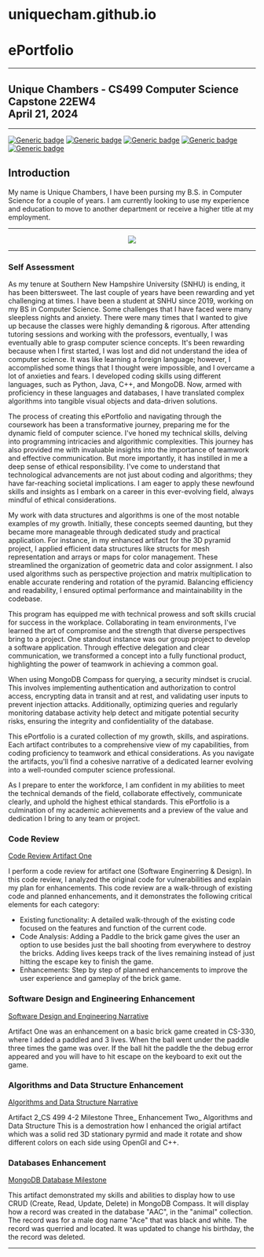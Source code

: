 # uniquecham.github.io

# ePortfolio

---

## Unique Chambers - CS499 Computer Science Capstone 22EW4<br>April 21, 2024

---

[![Generic badge](https://img.shields.io/badge/page_builder-GitHub_Pages-pink.svg)](https://pages.github.com/) [![Generic badge](https://img.shields.io/badge/language-Markdown_\|_HTML-cyan.svg)](https://www.markdownguide.org/) [![Generic badge](https://img.shields.io/badge/collaboration_tool-GitHub_Desktop-purple.svg)](https://desktop.github.com/) [![Generic badge](https://img.shields.io/badge/editor-Markdown_Monster-pink.svg)](https://markdownmonster.west-wind.com/) [![Generic badge](https://img.shields.io/badge/license-MIT-green.svg)](LICENSE)

## Introduction

My name is Unique Chambers, I have been pursing my B.S. in Computer Science for a couple of years. I am currently looking to use my experience and education to move to another department or receive a higher title at my employment.&nbsp;

---

<div style="text-align: center;">
    <a href="https://arsari.github.io/ePortfolio" title="ePortfolio Home Page"><img src="https://img.shields.io/badge/Home-ePortfolio-blue.svg?style=for-the-badge&logo=homeassistant" /></a>
</div>

---

### Self Assessment

As my tenure at Southern New Hampshire University (SNHU) is ending, it has been bittersweet. The last couple of years have been rewarding and yet challenging at times. I have been a student at SNHU since 2019, working on my BS in Computer Science. Some challenges that I have faced were many sleepless nights and anxiety. There were many times that I wanted to give up because the classes were highly demanding &amp; rigorous. After attending tutoring sessions and working with the professors, eventually, I was eventually able to grasp computer science concepts. It's been rewarding because when I first started, I was lost and did not understand the idea of computer science. It was like learning a foreign language; however, I accomplished some things that I thought were impossible, and I overcame a lot of anxieties and fears. I developed coding skills using different languages, such as Python, Java, C++, and MongoDB. Now, armed with proficiency in these languages and databases, I have translated complex algorithms into tangible visual objects and data-driven solutions.

The process of creating this ePortfolio and navigating through the coursework has been a transformative journey, preparing me for the dynamic field of computer science. I've honed my technical skills, delving into programming intricacies and algorithmic complexities. This journey has also provided me with invaluable insights into the importance of teamwork and effective communication. But more importantly, it has instilled in me a deep sense of ethical responsibility. I've come to understand that technological advancements are not just about coding and algorithms; they have far-reaching societal implications. I am eager to apply these newfound skills and insights as I embark on a career in this ever-evolving field, always mindful of ethical considerations.

My work with data structures and algorithms is one of the most notable examples of my growth. Initially, these concepts seemed daunting, but they became more manageable through dedicated study and practical application. For instance, in my enhanced artifact for the 3D pyramid project, I applied efficient data structures like structs for mesh representation and arrays or maps for color management. These streamlined the organization of geometric data and color assignment. I also used algorithms such as perspective projection and matrix multiplication to enable accurate rendering and rotation of the pyramid. Balancing efficiency and readability, I ensured optimal performance and maintainability in the codebase.

This program has equipped me with technical prowess and soft skills crucial for success in the workplace. Collaborating in team environments, I've learned the art of compromise and the strength that diverse perspectives bring to a project. One standout instance was our group project to develop a software application. Through effective delegation and clear communication, we transformed a concept into a fully functional product, highlighting the power of teamwork in achieving a common goal.

When using MongoDB Compass for querying, a security mindset is crucial. This involves implementing authentication and authorization to control access, encrypting data in transit and at rest, and validating user inputs to prevent injection attacks. Additionally, optimizing queries and regularly monitoring database activity help detect and mitigate potential security risks, ensuring the integrity and confidentiality of the database.

This ePortfolio is a curated collection of my growth, skills, and aspirations. Each artifact contributes to a comprehensive view of my capabilities, from coding proficiency to teamwork and ethical considerations. As you navigate the artifacts, you'll find a cohesive narrative of a dedicated learner evolving into a well-rounded computer science professional.

As I prepare to enter the workforce, I am confident in my abilities to meet the technical demands of the field, collaborate effectively, communicate clearly, and uphold the highest ethical standards. This ePortfolio is a culmination of my academic achievements and a preview of the value and dedication I bring to any team or project.

### Code Review

[Code Review Artifact One](https://youtu.be/aW5Z4jFfNMo "Brick Game Code Review Video")<br/>

I perform a code review for artifact one (Software Enginerring & Design). In this code review, I analyzed the original code for vulnerabilities and explain my plan for enhancements. This code review are a walk-through of existing code and planned enhancements, and it demonstrates the following critical elements for each category:

* Existing functionality: A detailed walk-through of the existing code focused on the features and function of the current code.
* Code Analysis: Adding a Paddle to the brick game gives the user an option to use besides just the ball shooting from everywhere to destroy the bricks. Adding lives keeps track of the lives remaining instead of just hitting the escape key to finish the game. 
* Enhancements: Step by step of planned enhancements to improve the user experience and gameplay of the brick game.

### Software Design and Engineering Enhancement

[Software Design and Engineering Narrative](Artifact%20One_3-2%20Milestone%20Two_CS499.pdf "Software Design and Engineering - Brick Game")


Artifact One was an enhancement on a basic brick game created in CS-330, where I added a paddled and 3 lives. When the ball went under the paddle three times the game was over. If the ball hit the paddle the the debug error appeared and you will have to hit escape on the keyboard to exit out the game.

### Algorithms and Data Structure Enhancement

[Algorithms and Data Structure Narrative](Revised%203-2%20Milestone%20Two%20Enhancement%20One%20(1).pdf "Algorithms and Data Structure - Pyramid")
	
Artifact 2_CS 499 4-2 Milestone Three_ Enhancement Two_ Algorithms and Data Structure
This is a demostration how I enhanced the origial artifact which was a solid red 3D stationary pyrmid and made it rotate and show different colors on each side using OpenGl and C++. 

### Databases Enhancement

[MongoDB Database Milestone](MongoDB_Database%20Milestone_CS%20499_Unique_Chambers.pdf)


This artifact demonstrated my skills and abilities to display how to use  CRUD (Create, Read, Update, Delete) in MongoDB Compass. It will display how a record was created in the database "AAC", in the "animal" collection. The record was for a male dog name "Ace" that was black and white. The record was querried and located. It was updated to change his birthday, the the record was deleted. 

---


